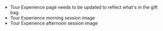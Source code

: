 - Tour Experience page needs to be updated to reflect what's in the gift bag.
- Tour Experience morning session image
- Tour Experience afternoon session image
